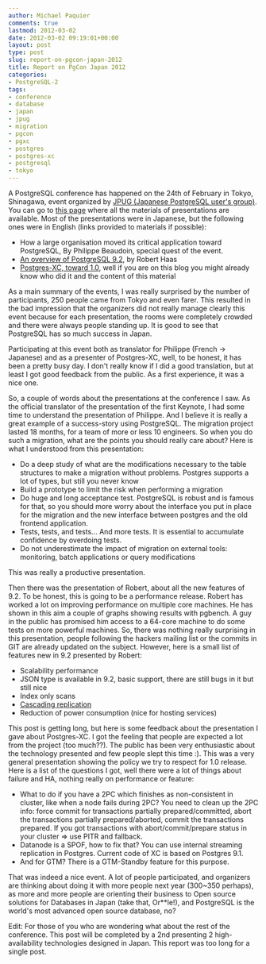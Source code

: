```yaml
---
author: Michael Paquier
comments: true
lastmod: 2012-03-02
date: 2012-03-02 09:19:01+00:00
layout: post
type: post
slug: report-on-pgcon-japan-2012
title: Report on PgCon Japan 2012
categories:
- PostgreSQL-2
tags:
- conference
- database
- japan
- jpug
- migration
- pgcon
- pgxc
- postgres
- postgres-xc
- postgresql
- tokyo
---
```


A PostgreSQL conference has happened on the 24th of February in Tokyo, Shinagawa, event organized by [JPUG (Japanese PostgreSQL user's group)](http://www.postgresql.jp/). You can go to [this page](http://www.postgresql.jp/events/pgcon2012) where all the materials of presentations are available. Most of the presentations were in Japanese, but the following ones were in English (links provided to materials if possible):

  * How a large organisation moved its critical application toward PostgreSQL, By Philippe Beaudoin, special quest of the event.
  * [An overview of PostgreSQL 9.2](http://www.postgresql.jp/events/pgcon2012/docs/k2.pdf), by Robert Haas
  * [Postgres-XC, toward 1.0](http://www.postgresql.jp/events/pgcon2012/docs/a2.pdf), well if you are on this blog you might already know who did it and the content of this material

As a main summary of the events, I was really surprised by the number of participants, 250 people came from Tokyo and even farer. This resulted in the bad impression that the organizers did not really manage clearly this event because for each presentation, the rooms were completely crowded and there were always people standing up. It is good to see that PostgreSQL has so much success in Japan.

Participating at this event both as translator for Philippe (French -> Japanese) and as a presenter of Postgres-XC, well, to be honest, it has been a pretty busy day. I don't really know if I did a good translation, but at least I got good feedback from the public. As a first experience, it was a nice one.

So, a couple of words about the presentations at the conference I saw. As the official translator of the presentation of the first Keynote, I had some time to understand the presentation of Philippe. And I believe it is really a great example of a success-story using PostgreSQL. The migration project lasted 18 months, for a team of more or less 10 engineers. So when you do such a migration, what are the points you should really care about? Here is what I understood from this presentation:

  * Do a deep study of what are the modifications necessary to the table structures to make a migration without problems. Postgres supports a lot of types, but still you never know
  * Build a prototype to limit the risk when performing a migration
  * Do huge and long acceptance test. PostgreSQL is robust and is famous for that, so you should more worry about the interface you put in place for the migration and the new interface between postgres and the old frontend application.
  * Tests, tests, and tests... And more tests. It is essential to accumulate confidence by overdoing tests.
  * Do not underestimate the impact of migration on external tools: monitoring, batch applications or query modifications

This was really a productive presentation.

Then there was the presentation of Robert, about all the new features of 9.2. To be honest, this is going to be a performance release. Robert has worked a lot on improving performance on multiple core machines. He has shown in this aim a couple of graphs showing results with pgbench. A guy in the public has promised him access to a 64-core machine to do some tests on more powerful machines. So, there was nothing really surprising in this presentation, people following the hackers mailing list or the commits in GIT are already updated on the subject. However, here is a small list of features new in 9.2 presented by Robert:

  * Scalability performance
  * JSON type is available in 9.2, basic support, there are still bugs in it but still nice
  * Index only scans
  * [Cascading replication](/postgresql-2/cascading-replication-in-postgresql/)
  * Reduction of power consumption (nice for hosting services)

This post is getting long, but here is some feedback about the presentation I gave about Postgres-XC. I got the feeling that people are expected a lot from the project (too much??). The public has been very enthusiastic about the technology presented and few people slept this time :). This was a very general presentation showing the policy we try to respect for 1.0 release. Here is a list of the questions I got, well there were a lot of things about failure and HA, nothing really on performance or feature:

  * What to do if you have a 2PC which finishes as non-consistent in cluster, like when a node fails during 2PC? You need to clean up the 2PC info: force commit for transactions partially prepared/committed, abort the transactions partially prepared/aborted, commit the transactions prepared. If you got transactions with abort/commit/prepare status in your cluster => use PITR and fallback.
  * Datanode is a SPOF, how to fix that? You can use internal streaming replication in Postgres. Current code of XC is based on Postgres 9.1.
  * And for GTM? There is a GTM-Standby feature for this purpose.

That was indeed a nice event. A lot of people participated, and organizers are thinking about doing it with more people next year (300~350 perhaps), as more and more people are orienting their business to Open source solutions for Databases in Japan (take that, Or**le!), and PostgreSQL is the world's most advanced open source database, no?

Edit: For those of you who are wondering what about the rest of the conference. This post will be completed by a 2nd presenting 2 high-availability technologies designed in Japan. This report was too long for a single post.
